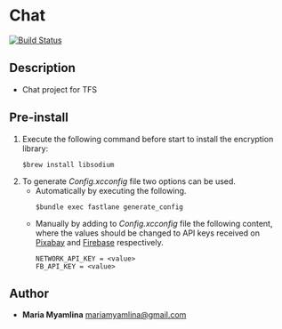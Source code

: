 # Chat

[![Build Status](https://travis-ci.org/mariamyamlina/chat.svg?branch=homework-13)](https://travis-ci.org/mariamyamlina/chat)

## Description

- Chat project for TFS

## Pre-install

1. Execute the following command before start to install the encryption library:
   ```
   $brew install libsodium
   ```
2. To generate *Config.xcconfig* file two options can be used.
   * Automatically by executing the following.
      ``` 
      $bundle exec fastlane generate_config
      ```
   * Manually by adding to *Config.xcconfig* file the following content, where the values should be changed to API keys received on [Pixabay](https://pixabay.com/) and [Firebase](https://firebase.google.com/) respectively.
      ``` 
      NETWORK_API_KEY = <value>
      FB_API_KEY = <value>
      ```

## Author

- **Maria Myamlina** mariamyamlina@gmail.com
